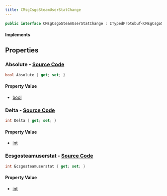 ```yaml
---
title: CMsgCsgoSteamUserStatChange
---
```


```csharp
public interface CMsgCsgoSteamUserStatChange : ITypedProtobuf<CMsgCsgoSteamUserStatChange>, INativeHandle
```

#### Implements

## Properties

### **Absolute** - [Source Code](https://github.com/swiftly-solution/swiftlys2/blob/main/managed/src/SwiftlyS2.Generated/Protobufs/Interfaces/CMsgCsgoSteamUserStatChange.cs#L19)

```csharp
bool Absolute { get; set; }
```

#### Property Value

- [bool](https://learn.microsoft.com/dotnet/api/system.boolean)

### **Delta** - [Source Code](https://github.com/swiftly-solution/swiftlys2/blob/main/managed/src/SwiftlyS2.Generated/Protobufs/Interfaces/CMsgCsgoSteamUserStatChange.cs#L16)

```csharp
int Delta { get; set; }
```

#### Property Value

- [int](https://learn.microsoft.com/dotnet/api/system.int32)

### **Ecsgosteamuserstat** - [Source Code](https://github.com/swiftly-solution/swiftlys2/blob/main/managed/src/SwiftlyS2.Generated/Protobufs/Interfaces/CMsgCsgoSteamUserStatChange.cs#L13)

```csharp
int Ecsgosteamuserstat { get; set; }
```

#### Property Value

- [int](https://learn.microsoft.com/dotnet/api/system.int32)

